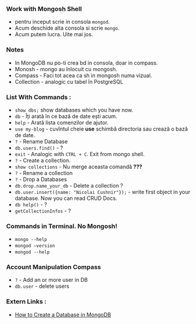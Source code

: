 ### Work with Mongosh Shell
* pentru inceput scrie in consola `mongod`.
* Acum deschide alta consola si scrie `mongo`.
* Acum putem lucra. Uite mai jos.

### Notes
* In MongoDB nu po-ti crea bd in consola, doar in compass.
* Monosh - mongo au înlocuit cu mongosh.
* Compass - Faci tot acea ca sh in mongosh numa vizual.
* Collection - analogic cu tabel în PostgreSQL

### List With Commands :
* `show dbs;` show databases which you have now. 
* `db` - Îți arată în ce bază de date ești acum.
* `help` - Arată lista comenzilor de ajutor.
* `use my-blog` - cuvîntul cheie **use** schimbă directoria sau crează o bază de date. 
* `?` - Rename Database
* `db.users.find()` - ?
* `exit` - Analogic with `CTRL + C`. Exit from mongo shell. 
* `?` - Create a collection.
* `show collections` - Nu merge aceasta comandă **???**
* `?` - Rename a collection
* `?` - Drop a Databases
* `db.drop.name_your_db` - Delete a collection ?
* `db.user.insert({name: "Nicolai Cushnir"});` - write first object in your database.  Now you can read CRUD Docs.
* `db help()` - ?
* `getCollectionInfos` - ?

### Commands in Terminal. No Mongosh!
* `mongo --help`
* `mongod –version`
* `mongod --help`

### Account Manipulation Compass
* `?` - Add an or more user in DB
* `db.user` - delete users

### Extern Links :
* [How to Create a Database in MongoDB](https://www.mongodb.com/basics/create-database)
